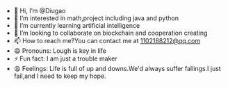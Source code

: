 - 👋 Hi, I’m @Diugao
- 👀 I’m interested in math,project including java and python
- 🌱 I’m currently learning artificial intelligence
- 💞️ I’m looking to collaborate on biockchain and cooperation creating
- 📫 How to reach me?You can contact me at 1102188212@qq.com
- 😄 Pronouns: Lough is key in life
- ⚡ Fun fact: I am just a trouble maker
- 😫 Feelings: Life is full of up and downs.We'd always suffer fallings.I just fail,and I need to keep my hope.
<!---
Diugao/Diugao is a ✨ special ✨ repository because its `README.md` (this file) appears on your GitHub profile.
You can click the Preview link to take a look at your changes.
--->

